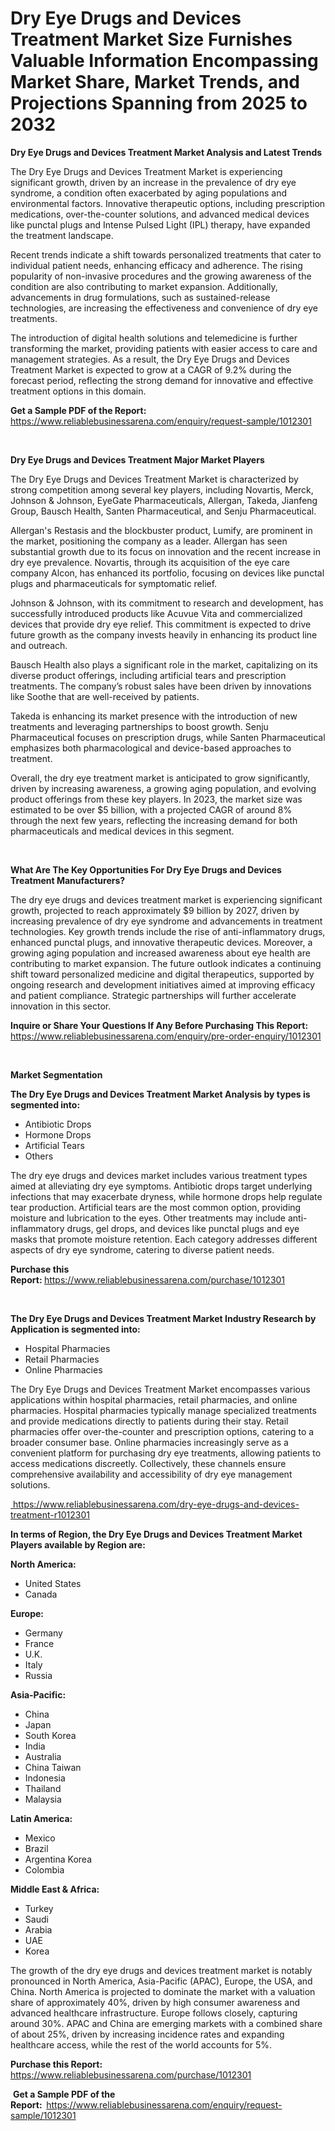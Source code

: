 <p><h1>Dry Eye Drugs and Devices Treatment Market Size Furnishes Valuable Information Encompassing Market Share, Market Trends, and Projections Spanning from 2025 to 2032</h1></p><p><strong>Dry Eye Drugs and Devices Treatment Market Analysis and Latest Trends</strong></p>
<p><p>The Dry Eye Drugs and Devices Treatment Market is experiencing significant growth, driven by an increase in the prevalence of dry eye syndrome, a condition often exacerbated by aging populations and environmental factors. Innovative therapeutic options, including prescription medications, over-the-counter solutions, and advanced medical devices like punctal plugs and Intense Pulsed Light (IPL) therapy, have expanded the treatment landscape. </p><p>Recent trends indicate a shift towards personalized treatments that cater to individual patient needs, enhancing efficacy and adherence. The rising popularity of non-invasive procedures and the growing awareness of the condition are also contributing to market expansion. Additionally, advancements in drug formulations, such as sustained-release technologies, are increasing the effectiveness and convenience of dry eye treatments. </p><p>The introduction of digital health solutions and telemedicine is further transforming the market, providing patients with easier access to care and management strategies. As a result, the Dry Eye Drugs and Devices Treatment Market is expected to grow at a CAGR of 9.2% during the forecast period, reflecting the strong demand for innovative and effective treatment options in this domain.</p></p>
<p><strong>Get a Sample PDF of the Report:&nbsp;</strong> <a href="https://www.reliablebusinessarena.com/enquiry/request-sample/1012301?utm_campaign=1841&utm_medium=2&utm_source=Github&utm_content=ia&utm_term=19042025&utm_id=dry-eye-drugs-and-devices-treatment">https://www.reliablebusinessarena.com/enquiry/request-sample/1012301</a></p>
<p>&nbsp;</p>
<p><strong>Dry Eye Drugs and Devices Treatment Major Market Players</strong></p>
<p><p>The Dry Eye Drugs and Devices Treatment Market is characterized by strong competition among several key players, including Novartis, Merck, Johnson & Johnson, EyeGate Pharmaceuticals, Allergan, Takeda, Jianfeng Group, Bausch Health, Santen Pharmaceutical, and Senju Pharmaceutical. </p><p>Allergan's Restasis and the blockbuster product, Lumify, are prominent in the market, positioning the company as a leader. Allergan has seen substantial growth due to its focus on innovation and the recent increase in dry eye prevalence. Novartis, through its acquisition of the eye care company Alcon, has enhanced its portfolio, focusing on devices like punctal plugs and pharmaceuticals for symptomatic relief.</p><p>Johnson & Johnson, with its commitment to research and development, has successfully introduced products like Acuvue Vita and commercialized devices that provide dry eye relief. This commitment is expected to drive future growth as the company invests heavily in enhancing its product line and outreach.</p><p>Bausch Health also plays a significant role in the market, capitalizing on its diverse product offerings, including artificial tears and prescription treatments. The company’s robust sales have been driven by innovations like Soothe that are well-received by patients.</p><p>Takeda is enhancing its market presence with the introduction of new treatments and leveraging partnerships to boost growth. Senju Pharmaceutical focuses on prescription drugs, while Santen Pharmaceutical emphasizes both pharmacological and device-based approaches to treatment. </p><p>Overall, the dry eye treatment market is anticipated to grow significantly, driven by increasing awareness, a growing aging population, and evolving product offerings from these key players. In 2023, the market size was estimated to be over $5 billion, with a projected CAGR of around 8% through the next few years, reflecting the increasing demand for both pharmaceuticals and medical devices in this segment.</p></p>
<p>&nbsp;</p>
<p><strong>What Are The Key Opportunities For Dry Eye Drugs and Devices Treatment Manufacturers?</strong></p>
<p><p>The dry eye drugs and devices treatment market is experiencing significant growth, projected to reach approximately $9 billion by 2027, driven by increasing prevalence of dry eye syndrome and advancements in treatment technologies. Key growth trends include the rise of anti-inflammatory drugs, enhanced punctal plugs, and innovative therapeutic devices. Moreover, a growing aging population and increased awareness about eye health are contributing to market expansion. The future outlook indicates a continuing shift toward personalized medicine and digital therapeutics, supported by ongoing research and development initiatives aimed at improving efficacy and patient compliance. Strategic partnerships will further accelerate innovation in this sector.</p></p>
<p><strong>Inquire or Share Your Questions If Any Before Purchasing This Report:</strong> <a href="https://www.reliablebusinessarena.com/enquiry/pre-order-enquiry/1012301?utm_campaign=1841&utm_medium=2&utm_source=Github&utm_content=ia&utm_term=19042025&utm_id=dry-eye-drugs-and-devices-treatment">https://www.reliablebusinessarena.com/enquiry/pre-order-enquiry/1012301</a></p>
<p>&nbsp;</p>
<p><strong>Market Segmentation</strong></p>
<p><strong>The Dry Eye Drugs and Devices Treatment Market Analysis by types is segmented into:</strong></p>
<p><ul><li>Antibiotic Drops</li><li>Hormone Drops</li><li>Artificial Tears</li><li>Others</li></ul></p>
<p><p>The dry eye drugs and devices market includes various treatment types aimed at alleviating dry eye symptoms. Antibiotic drops target underlying infections that may exacerbate dryness, while hormone drops help regulate tear production. Artificial tears are the most common option, providing moisture and lubrication to the eyes. Other treatments may include anti-inflammatory drugs, gel drops, and devices like punctal plugs and eye masks that promote moisture retention. Each category addresses different aspects of dry eye syndrome, catering to diverse patient needs.</p></p>
<p><strong>Purchase this Report:&nbsp;</strong><a href="https://www.reliablebusinessarena.com/purchase/1012301?utm_campaign=1841&utm_medium=2&utm_source=Github&utm_content=ia&utm_term=19042025&utm_id=dry-eye-drugs-and-devices-treatment">https://www.reliablebusinessarena.com/purchase/1012301</a></p>
<p>&nbsp;</p>
<p><strong>The Dry Eye Drugs and Devices Treatment Market Industry Research by Application is segmented into:</strong></p>
<p><ul><li>Hospital Pharmacies</li><li>Retail Pharmacies</li><li>Online Pharmacies</li></ul></p>
<p><p>The Dry Eye Drugs and Devices Treatment Market encompasses various applications within hospital pharmacies, retail pharmacies, and online pharmacies. Hospital pharmacies typically manage specialized treatments and provide medications directly to patients during their stay. Retail pharmacies offer over-the-counter and prescription options, catering to a broader consumer base. Online pharmacies increasingly serve as a convenient platform for purchasing dry eye treatments, allowing patients to access medications discreetly. Collectively, these channels ensure comprehensive availability and accessibility of dry eye management solutions.</p></p>
<p><a href="https://www.reliablebusinessarena.com/dry-eye-drugs-and-devices-treatment-r1012301?utm_campaign=1841&utm_medium=2&utm_source=Github&utm_content=ia&utm_term=19042025&utm_id=dry-eye-drugs-and-devices-treatment">&nbsp;https://www.reliablebusinessarena.com/dry-eye-drugs-and-devices-treatment-r1012301</a></p>
<p><strong>In terms of Region, the Dry Eye Drugs and Devices Treatment Market Players available by Region are:</strong></p>
<p>
    <p> <strong> North America: </strong>
        <ul>
            <li>United States</li>
            <li>Canada</li>
        </ul>
        </p> 
    <p> <strong> Europe: </strong>
        <ul>
            <li>Germany</li>
            <li>France</li>
            <li>U.K.</li>
            <li>Italy</li>
            <li>Russia</li>
        </ul>
        </p> 
    <p> <strong> Asia-Pacific: </strong>
        <ul>
            <li>China</li>
            <li>Japan</li>
            <li>South Korea</li>
            <li>India</li>
            <li>Australia</li>
            <li>China Taiwan</li>
            <li>Indonesia</li>
            <li>Thailand</li>
            <li>Malaysia</li>
        </ul>
        </p> 
    <p> <strong> Latin America: </strong>
        <ul>
            <li>Mexico</li>
            <li>Brazil</li>
            <li>Argentina Korea</li>
            <li>Colombia</li>
        </ul>
        </p> 
    <p> <strong> Middle East & Africa: </strong>
        <ul>
            <li>Turkey</li>
            <li>Saudi</li>
            <li>Arabia</li>
            <li>UAE</li>
            <li>Korea</li>
        </ul>
    </p>
    </p>
<p><p>The growth of the dry eye drugs and devices treatment market is notably pronounced in North America, Asia-Pacific (APAC), Europe, the USA, and China. North America is projected to dominate the market with a valuation share of approximately 40%, driven by high consumer awareness and advanced healthcare infrastructure. Europe follows closely, capturing around 30%. APAC and China are emerging markets with a combined share of about 25%, driven by increasing incidence rates and expanding healthcare access, while the rest of the world accounts for 5%.</p></p>
<p><strong>Purchase this Report: </strong><a href="https://www.reliablebusinessarena.com/purchase/1012301?utm_campaign=1841&utm_medium=2&utm_source=Github&utm_content=ia&utm_term=19042025&utm_id=dry-eye-drugs-and-devices-treatment">https://www.reliablebusinessarena.com/purchase/1012301</a></p>
<p>&nbsp;<strong>Get a Sample PDF of the Report:&nbsp;&nbsp;</strong><a href="https://www.reliablebusinessarena.com/enquiry/request-sample/1012301?utm_campaign=1841&utm_medium=2&utm_source=Github&utm_content=ia&utm_term=19042025&utm_id=dry-eye-drugs-and-devices-treatment">https://www.reliablebusinessarena.com/enquiry/request-sample/1012301</a></p>
<p><strong></strong></p>
<p><p></p><p></p><p></p></p>